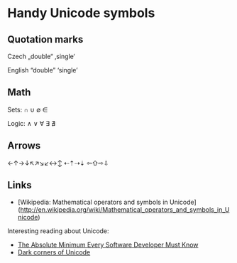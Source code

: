 
Handy Unicode symbols
=====================

Quotation marks
---------------

Czech „double“ ‚single‘

English “double” ‘single’

Math
----

Sets: ∩ ∪ ∅ ∈

Logic: ∧ ∨ ∀ ∃ ∄

Arrows
------

←↑→↓↖↗↘↙↔↕
⇠⇡⇢⇣
⇦⇧⇨⇩

Links
-----

- [Wikipedia: Mathematical operators and symbols in Unicode]
  (http://en.wikipedia.org/wiki/Mathematical_operators_and_symbols_in_Unicode)

Interesting reading about Unicode:

- [The Absolute Minimum Every Software Developer Must Know](http://www.joelonsoftware.com/articles/Unicode.html)
- [Dark corners of Unicode](http://eev.ee/blog/2015/09/12/dark-corners-of-unicode/)
